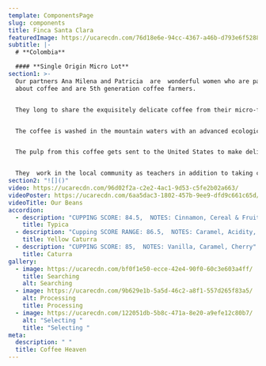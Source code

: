 ```yaml
---
template: ComponentsPage
slug: components
title: Finca Santa Clara
featuredImage: https://ucarecdn.com/76d18e6e-94cc-4367-a46b-d793e6f52887/
subtitle: |-
  # **Colombia**

  #### **Single Origin Micro Lot**
section1: >-
  Our partners Ana Milena and Patricia  are  wonderful women who are passionate
  about coffee and are 5th generation coffee farmers.


  They long to share the exquisitely delicate coffee from their micro-farm located in a high altitude nature reserve 1,900 meters above sea level with the world. 


  The coffee is washed in the mountain waters with an advanced ecological system, and after its honey and washing residues go into purification tanks before the land receives them back as a nurishing compost.


  The pulp from this coffee gets sent to the United States to make delicious infusions and it has been classified among the 13 best farms for its taste and standout ecological practices.


  They  work in the local community as teachers in addition to taking care of their amazing coffee farm. Over the course of 5 years, they have planted more than 4,000 trees to develop a beautiful project known as "A coffee to heal the forest"
section2: "![]()"
video: https://ucarecdn.com/96d02f2a-c2e2-4ac1-9d53-c5fe2b02a663/
videoPoster: https://ucarecdn.com/6aa5dac3-1802-457b-9ee9-dfd9c661c65d/
videoTitle: Our Beans
accordion:
  - description: "CUPPING SCORE: 84.5,  NOTES: Cinnamon, Cereal & Fruits,  "
    title: Typica
  - description: "Cupping SCORE RANGE: 86.5,  NOTES: Caramel, Acidity, Melon"
    title: Yellow Caturra
  - description: "CUPPING SCORE: 85,  NOTES: Vanilla, Caramel, Cherry"
    title: Caturra
gallery:
  - image: https://ucarecdn.com/bf0f1e50-ecce-42e4-90f0-60c3e603a4ff/
    title: Searching
    alt: Searching
  - image: https://ucarecdn.com/9b629e1b-5a5d-46c2-a8f1-557d265f83a5/
    alt: Processing
    title: Processing
  - image: https://ucarecdn.com/122051db-5b8c-471a-8e20-a9efe12c80b7/
    alt: "Selecting "
    title: "Selecting "
meta:
  description: " "
  title: Coffee Heaven
---
```

